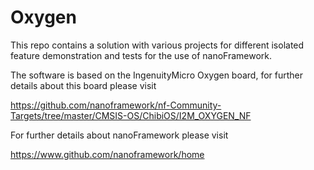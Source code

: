 # Oxygen

This repo contains a solution with various projects for different isolated feature demonstration and tests for the use of nanoFramework. 

The software is based on the IngenuityMicro Oxygen board, for further details about this board please visit 

https://github.com/nanoframework/nf-Community-Targets/tree/master/CMSIS-OS/ChibiOS/I2M_OXYGEN_NF


For further details about nanoFramework please visit 

https://www.github.com/nanoframework/home

